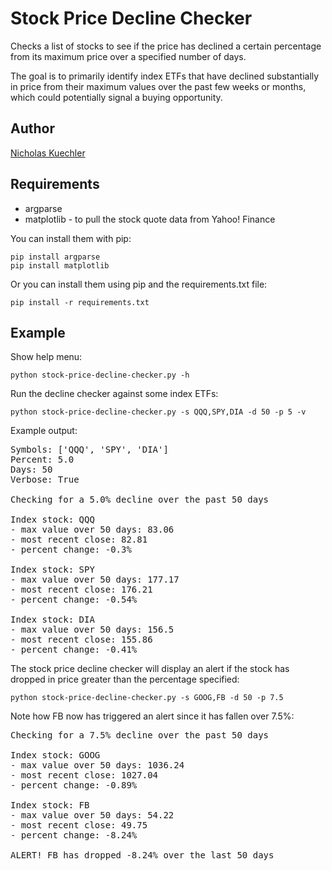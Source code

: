 Stock Price Decline Checker
===========================

Checks a list of stocks to see if the price has declined a certain percentage
from its maximum price over a specified number of days.

The goal is to primarily identify index ETFs that have declined substantially
in price from their maximum values over the past few weeks or months, which
could potentially signal a buying opportunity.

## Author

<a href="http://www.nicholaskuechler.com/">Nicholas Kuechler</a>

## Requirements

* argparse
* matplotlib - to pull the stock quote data from Yahoo! Finance

You can install them with pip:

    pip install argparse
    pip install matplotlib

Or you can install them using pip and the requirements.txt file:

    pip install -r requirements.txt

## Example

Show help menu:

    python stock-price-decline-checker.py -h

Run the decline checker against some index ETFs:

    python stock-price-decline-checker.py -s QQQ,SPY,DIA -d 50 -p 5 -v

Example output:

<pre>
Symbols: ['QQQ', 'SPY', 'DIA']
Percent: 5.0
Days: 50
Verbose: True

Checking for a 5.0% decline over the past 50 days

Index stock: QQQ
- max value over 50 days: 83.06
- most recent close: 82.81
- percent change: -0.3%

Index stock: SPY
- max value over 50 days: 177.17
- most recent close: 176.21
- percent change: -0.54%

Index stock: DIA
- max value over 50 days: 156.5
- most recent close: 155.86
- percent change: -0.41%
</pre>

The stock price decline checker will display an alert if the stock has dropped
in price greater than the percentage specified:

    python stock-price-decline-checker.py -s GOOG,FB -d 50 -p 7.5

Note how FB now has triggered an alert since it has fallen over 7.5%:

<pre>
Checking for a 7.5% decline over the past 50 days

Index stock: GOOG
- max value over 50 days: 1036.24
- most recent close: 1027.04
- percent change: -0.89%

Index stock: FB
- max value over 50 days: 54.22
- most recent close: 49.75
- percent change: -8.24%

ALERT! FB has dropped -8.24% over the last 50 days
</pre>